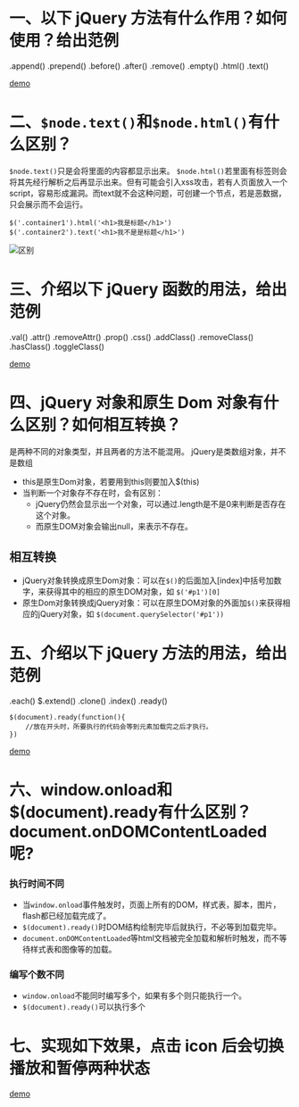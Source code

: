 
# 一、以下 jQuery 方法有什么作用？如何使用？给出范例
.append()
.prepend()
.before()
.after()
.remove()
.empty()
.html()
.text()

[demo](http://js.jirengu.com/ritopigake/1/edit?html,js,output "null")
# 二、```$node.text()```和```$node.html()```有什么区别？

```$node.text()```只是会将里面的内容都显示出来。
```$node.html()```若里面有标签则会将其先经行解析之后再显示出来。但有可能会引入xss攻击，若有人页面放入一个script，容易形成漏洞。而text就不会这种问题，可创建一个节点，若是恶数据，只会展示而不会运行。
```
$('.container1').html('<h1>我是标题</h1>')
$('.container2').text('<h1>我不是是标题</h1>')
```
![区别](https://upload-images.jianshu.io/upload_images/10142252-5d2e955c38fd1567.png?imageMogr2/auto-orient/strip%7CimageView2/2/w/1240)
# 三、介绍以下 jQuery 函数的用法，给出范例
.val()
.attr()
.removeAttr()
.prop()
.css()
.addClass()
.removeClass()
.hasClass()
.toggleClass()

  [demo](http://js.jirengu.com/qanefezaga/1/edit?html,js,output "null")
# 四、jQuery 对象和原生 Dom 对象有什么区别？如何相互转换？
是两种不同的对象类型，并且两者的方法不能混用。
jQuery是类数组对象，并不是数组
- this是原生Dom对象，若要用到this则要加入$(this)
- 当判断一个对象存不存在时，会有区别：
    - jQuery仍然会显示出一个对象，可以通过.length是不是0来判断是否存在这个对象。
    - 而原生DOM对象会输出null，来表示不存在。
## 相互转换
- jQuery对象转换成原生Dom对象：可以在```$()```的后面加入[index]中括号加数字，来获得其中的相应的原生DOM对象，如
```$('#p1')[0]```
- 原生Dom对象转换成jQuery对象：可以在原生DOM对象的外面加```$()```来获得相应的jQuery对象，如
```$(document.querySelector('#p1'))```
# 五、介绍以下 jQuery 方法的用法，给出范例
.each()
$.extend()
.clone()
.index()
.ready()
```
$(document).ready(function(){
    //放在开头时，所要执行的代码会等到元素加载完之后才执行。
})
```
[demo](http://js.jirengu.com/copihunumi/1/edit?js,console,output "null")
# 六、window.onload和$(document).ready有什么区别？document.onDOMContentLoaded呢?
### 执行时间不同
- 当```window.onload```事件触发时，页面上所有的DOM，样式表，脚本，图片，flash都已经加载完成了。
- ```$(document).ready()```时DOM结构绘制完毕后就执行，不必等到加载完毕。
- ```document.onDOMContentLoaded```等html文档被完全加载和解析时触发，而不等待样式表和图像等的加载。

### 编写个数不同
- ```window.onload```不能同时编写多个，如果有多个则只能执行一个。
- ```$(document).ready()```可以执行多个
# 七、实现如下效果，点击 icon 后会切换播放和暂停两种状态
[demo](http://js.jirengu.com/vaboyumopo/1/edit?html,css,js,output "null")





